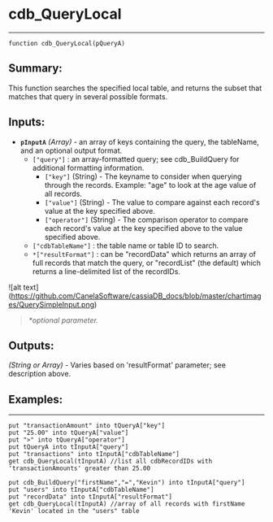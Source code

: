 # cdb_QueryLocal
---
```
function cdb_QueryLocal(pQueryA)
```
## Summary:
This function searches the specified local table, and returns the subset that matches that query in several possible formats.

## Inputs:
* **`pInputA`**  *(Array)* - an array of keys containing the query, the tableName, and an optional output format.
    * `["query"]` : an array-formatted query; see cdb_BuildQuery for additional formatting information.
    	* `["key"]` (String) - The keyname to consider when querying through the records. Example: "age" to look at the age value of all records.
    	* `["value"]` (String) - The value to compare against each record's value at the key specified above.
    	* `["operator"]` (String) - The comparison operator to compare each record's value at the key specified above to the value specified above.
    - `["cdbTableName"]` : the table name or table ID to search.
    - `*["resultFormat"]` : can be "recordData" which returns an array of full records that match the query, or "recordList" (the default) which returns a line-delimited list of the recordIDs.

![alt text] (https://github.com/CanelaSoftware/cassiaDB_docs/blob/master/chartimages/QuerySimpleInput.png)

> _*optional parameter._

## Outputs: 
*(String or Array)* - Varies based on 'resultFormat' parameter; see description above.

## Examples:
-------------
```
put "transactionAmount" into tQueryA["key"]
put "25.00" into tQueryA["value"]
put ">" into tQueryA["operator"]
put tQueryA into tInputA["query"]
put "transactions" into tInputA["cdbTableName"]
get cdb_QueryLocal(tInputA) //list all cdbRecordIDs with 'transactionAmounts' greater than 25.00
```

```
put cdb_BuildQuery("firstName","=","Kevin") into tInputA["query"]
put "users" into tInputA["cdbTableName"]
put "recordData" into tInputA["resultFormat"]
get cdb_QueryLocal(tInputA) //array of all records with firstName 'Kevin' located in the "users" table
```
